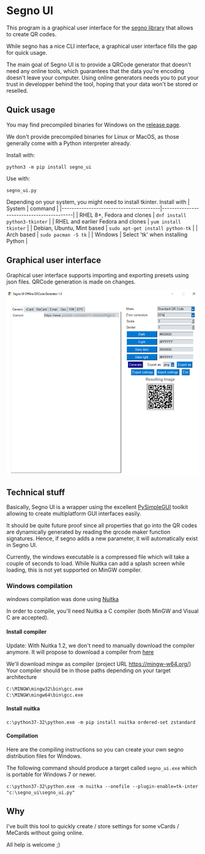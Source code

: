 # Segno UI

This program is a graphical user interface for the [segno library](https://github.com/heuer/segno) that allows to create QR codes.

While segno has a nice CLI interface, a graphical user interface fills the gap for quick usage.

The main goal of Segno UI is to provide a QRCode generator that doesn't need any online tools, which guarantees that the data you're encoding doesn't leave your computer.
Using online generators needs you to put your trust in developper behind the tool, hoping that your data won't be stored or reselled.

## Quick usage

You may find precompiled binaries for Windows on the [release page](https://github.com/netinvent/segno_ui/releases).

We don't provide precompiled binaries for Linux or MacOS, as those generally come with a Python interpreter already.

Install with:
```
python3 -m pip install segno_ui
```

Use with:
```
segno_ui.py
```

Depending on your system, you might need to install tkinter. Install with
| System                                 | command                                  |
|----------------------------------------|------------------------------------------|
| RHEL 8+, Fedora and clones             | `dnf install python3-tkinter`            |
| RHEL and earlier Fedora and clones     | `yum install tkinter`                    |
| Debian, Ubuntu, Mint based             | `sudo apt-get install python-tk`         |
| Arch based                             | `sudo pacman -S tk`                      |
| Windows                                | Select 'tk' when installing Python       |

## Graphical user interface

Graphical user interface supports importing and exporting presets using json files.
QRCode generation is made on changes.

![image](pics/screenshot_202211300101.png)


## Technical stuff

Basically, Segno UI is a wrapper using the excellent [PySimpleGUI](https://github.com/PySimpleGUI/PySimpleGUI) toolkit allowing to create multiplatform GUI interfaces easily.

It should be quite future proof since all properties that go into the QR codes are dynamically generated by reading the qrcode maker function signatures.
Hence, if segno adds a new parameter, it will automatically exist in Segno UI.

Currently, the windows executable is a compressed file which will take a couple of seconds to load.
While Nuitka can add a splash screen while loading, this is not yet supported on MinGW compiler.

### Windows compilation

windows compilation was done using [Nuitka](https://github.com/nuitka/nuitka)

In order to compile, you'll need Nuitka a C compiler (both MinGW and Visual C are accepted).

#### Install compiler

Update: With Nuitka 1.2, we don't need to manually download the compiler anymore. It will propose to download a compiler from [here](https://github.com/brechtsanders/winlibs_mingw/releases/download/11.3.0-14.0.3-10.0.0-msvcrt-r3/winlibs-i686-posix-dwarf-gcc-11.3.0-llvm-14.0.3-mingw-w64msvcrt-10.0.0-r3.zip)


We'll download mingw as compiler (project URL https://mingw-w64.org/)
Your compiler should be in those paths depending on your target architecture
```
C:\MINGW\mingw32\bin\gcc.exe
C:\MINGW\mingw64\bin\gcc.exe
```

#### Install nuitka
```
c:\python37-32\python.exe -m pip install nuitka ordered-set zstandard
```

#### Compilation

Here are the compiling instructions so you can create your own segno distribution files for Windows.

The following command should produce a target called `segno_ui.exe` which is portable for Windows 7 or newer.
```
c:\python37-32\python.exe -m nuitka --onefile --plugin-enable=tk-inter "c:\segno_ui\segno_ui.py"
```

## Why

I've built this tool to quickly create / store settings for some vCards / MeCards without going online.

All help is welcome ;)